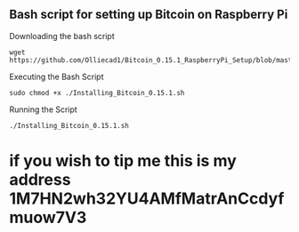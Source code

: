 ## Bash script for setting up Bitcoin on Raspberry Pi

Downloading the bash script

``` 
wget https://github.com/Olliecad1/Bitcoin_0.15.1_RaspberryPi_Setup/blob/master/Installing_Bitcoin_0.15.1.sh
```

Executing the Bash Script

```
sudo chmod +x ./Installing_Bitcoin_0.15.1.sh
```

Running the Script

``` 
./Installing_Bitcoin_0.15.1.sh
```
# if you wish to tip me this is my address 1M7HN2wh32YU4AMfMatrAnCcdyfmuow7V3
